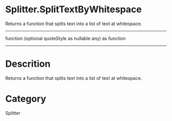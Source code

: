 ﻿# Splitter.SplitTextByWhitespace
Returns a function that splits text into a list of text at whitespace.
***
function (optional quoteStyle as nullable any) as function
***
# Descrition 
Returns a function that splits text into a list of text at whitespace.
# Category 
Splitter
